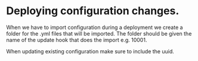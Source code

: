 # Deploying configuration changes.
When we have to import configuration during a deployment we create a folder for the .yml files that will be imported.
The folder should be given the name of the update hook that does the import e.g. 10001.

When updating existing configuration make sure to include the uuid.